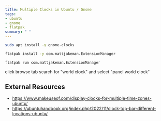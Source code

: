 ```yaml
---
title: Multiple Clocks in Ubuntu / Gnome
tags:
- ubuntu
- gnome
- flatpak
summary: " "
---
```


```bash
sudo apt install -y gnome-clocks
```

```bash
flatpak install -y com.mattjakeman.ExtensionManager
```

```bash
flatpak run com.mattjakeman.ExtensionManager
```

click browse tab
search for "world clock" and select "panel world clock"

## External Resources

- <https://www.makeuseof.com/display-clocks-for-multiple-time-zones-ubuntu/>
- <https://ubuntuhandbook.org/index.php/2022/11/clock-top-bar-different-locations-ubuntu/>